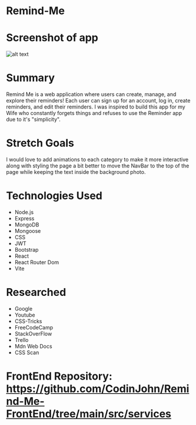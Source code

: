 # Remind-Me

# Screenshot of app
![alt text](<Remind-Me App Photo.png>)

# Summary
Remind Me is a web application where users can create, manage, and explore their reminders! Each user can sign up for an account, log in, create reminders, and edit their reminders. I was inspired to build this app for my Wife who constantly forgets things and refuses to use the Reminder app due to it's "simplicity".

# Stretch Goals
I would love to add animations to each category to make it more interactive along with styling the page a bit better to move the NavBar to the top of the page while keeping the text inside the background photo. 

# Technologies Used
- Node.js
- Express
- MongoDB
- Mongoose
- CSS
- JWT
- Bootstrap
- React
- React Router Dom
- Vite


# Researched
- Google
- Youtube
- CSS-Tricks
- FreeCodeCamp
- StackOverFlow
- Trello
- Mdn Web Docs
- CSS Scan

# FrontEnd Repository: https://github.com/CodinJohn/Remind-Me-FrontEnd/tree/main/src/services